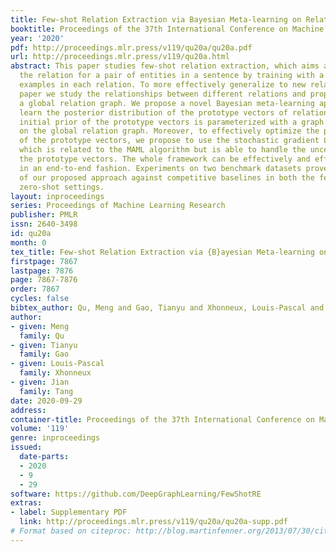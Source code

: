 ```yaml
---
title: Few-shot Relation Extraction via Bayesian Meta-learning on Relation Graphs
booktitle: Proceedings of the 37th International Conference on Machine Learning
year: '2020'
pdf: http://proceedings.mlr.press/v119/qu20a/qu20a.pdf
url: http://proceedings.mlr.press/v119/qu20a.html
abstract: This paper studies few-shot relation extraction, which aims at predicting
  the relation for a pair of entities in a sentence by training with a few labeled
  examples in each relation. To more effectively generalize to new relations, in this
  paper we study the relationships between different relations and propose to leverage
  a global relation graph. We propose a novel Bayesian meta-learning approach to effectively
  learn the posterior distribution of the prototype vectors of relations, where the
  initial prior of the prototype vectors is parameterized with a graph neural network
  on the global relation graph. Moreover, to effectively optimize the posterior distribution
  of the prototype vectors, we propose to use the stochastic gradient Langevin dynamics,
  which is related to the MAML algorithm but is able to handle the uncertainty of
  the prototype vectors. The whole framework can be effectively and efficiently optimized
  in an end-to-end fashion. Experiments on two benchmark datasets prove the effectiveness
  of our proposed approach against competitive baselines in both the few-shot and
  zero-shot settings.
layout: inproceedings
series: Proceedings of Machine Learning Research
publisher: PMLR
issn: 2640-3498
id: qu20a
month: 0
tex_title: Few-shot Relation Extraction via {B}ayesian Meta-learning on Relation Graphs
firstpage: 7867
lastpage: 7876
page: 7867-7876
order: 7867
cycles: false
bibtex_author: Qu, Meng and Gao, Tianyu and Xhonneux, Louis-Pascal and Tang, Jian
author:
- given: Meng
  family: Qu
- given: Tianyu
  family: Gao
- given: Louis-Pascal
  family: Xhonneux
- given: Jian
  family: Tang
date: 2020-09-29
address: 
container-title: Proceedings of the 37th International Conference on Machine Learning
volume: '119'
genre: inproceedings
issued:
  date-parts:
  - 2020
  - 9
  - 29
software: https://github.com/DeepGraphLearning/FewShotRE
extras:
- label: Supplementary PDF
  link: http://proceedings.mlr.press/v119/qu20a/qu20a-supp.pdf
# Format based on citeproc: http://blog.martinfenner.org/2013/07/30/citeproc-yaml-for-bibliographies/
---
```

